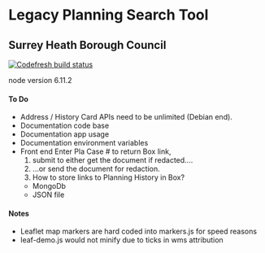 # Legacy Planning Search Tool

## Surrey Heath Borough Council

[![Codefresh build status]( https://g.codefresh.io/api/badges/build?repoOwner=matt-lindsay&repoName=shbc-legacy-planning-search&branch=master&pipelineName=shbc-legacy-planning-search&accountName=matt-lindsay&type=cf-1)]( https://g.codefresh.io/repositories/matt-lindsay/shbc-legacy-planning-search/builds?filter=trigger:build;branch:master;service:59493b8304fb1c0001591fc9~shbc-legacy-planning-search)

node version 6.11.2

#### To Do

- Address / History Card APIs need to be unlimited (Debian end).
- Documentation code base
- Documentation app usage
- Documentation environment variables
- Front end Enter Pla Case # to return Box link, 
  1. submit to either get the document if redacted....
  2. ...or send the document for redaction.
  3. How to store links to Planning History in Box?
    - MongoDb
    - JSON file

#### Notes

- Leaflet map markers are hard coded into markers.js for speed reasons
- leaf-demo.js would not minify due to ticks in wms attribution